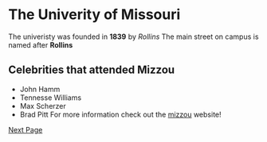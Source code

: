 # The Univerity of Missouri
The univeristy was founded in **1839** by _Rollins_ 
The main street on campus is named after **Rollins**
## Celebrities that attended Mizzou
* John Hamm
* Tennesse Williams
* Max Scherzer
* Brad Pitt
For more information check out the [mizzou](https://missouri.edu/) website!

[Next Page](LEARN.md)
